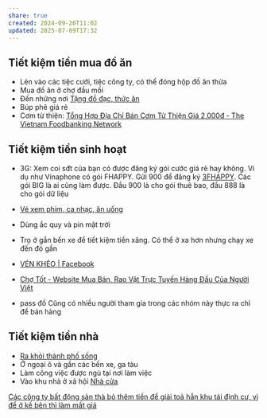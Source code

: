 ```yaml
---
share: true
created: 2024-09-26T11:02
updated: 2025-07-09T17:32
---
```

## Tiết kiệm tiền mua đồ ăn
- Lẻn vào các tiệc cưới, tiệc công ty, có thể đóng hộp đồ ăn thừa 
- Mua đồ ăn ở chợ đầu mối
- Đến những nơi [Tặng đồ đạc, thức ăn](../Qu%C3%A0%20t%E1%BA%B7ng/T%E1%BA%B7ng%20%C4%91%E1%BB%93%20%C4%91%E1%BA%A1c,%20th%E1%BB%A9c%20%C4%83n.md)
- Búp phê giá rẻ
- Cơm từ thiện: [Tổng Hợp Địa Chỉ Bán Cơm Từ Thiện Giá 2,000đ - The Vietnam Foodbanking Network](https://foodbankvietnam.com/tong-hop-dia-chi-ban-com-tu-thien-gia-2000d/)

## Tiết kiệm tiền sinh hoạt
- 3G: Xem coi sđt của bạn có được đăng ký gói cước giá rẻ hay không. Ví dụ như Vinaphone có gói FHAPPY. Gửi 900 để đăng ký [3FHAPPY](https://digishop.vnpt.vn/di-dong/3fhappy/326). Các gói BIG là ai cũng làm được. Đầu 900 là cho gói thuê bao, đầu 888 là cho gói dữ liệu
- [Vé xem phim, ca nhạc, ăn uống](../Qu%C3%A0%20t%E1%BA%B7ng/Phi%E1%BA%BFu%20gi%E1%BA%A3m%20gi%C3%A1%20(voucher)/V%C3%A9%20xem%20phim,%20ca%20nh%E1%BA%A1c,%20%C4%83n%20u%E1%BB%91ng.md)
- Dùng ắc quy và pin mặt trời
- Trọ ở gần bến xe để tiết kiệm tiền xăng. Có thể ở xa hơn nhưng chạy xe đến đó gần

- [VÉN KHÉO \| Facebook](https://www.facebook.com/groups/1658624727884777/?action_source=group_mall_recommendation_affordance)
- [Chợ Tốt - Website Mua Bán, Rao Vặt Trực Tuyến Hàng Đầu Của Người Việt](https://www.chotot.com/)
- pass đồ
Cũng có nhiều người tham gia trong các nhóm này thực ra chỉ để bán hàng

## Tiết kiệm tiền nhà
- [Ra khỏi thành phố sống](../../%F0%9F%93%90D%E1%BB%B1%20%C3%A1n/Gi%C3%BAp%20nhau%20tho%C3%A1t%20n%E1%BB%A3/T%C3%A0i%20li%E1%BB%87u/Ni%E1%BB%81m%20tin/Ra%20kh%E1%BB%8Fi%20th%C3%A0nh%20ph%E1%BB%91%20s%E1%BB%91ng.md)
- Ở ngoại ô và gần các bến xe, ga tàu
- Làm công việc được ngủ tại nơi làm việc
- Vào khu nhà ở xã hội
[Nhà cửa](./Nh%C3%A0%20c%E1%BB%ADa.md)

[Các công ty bất động sản thà bỏ thêm tiền để giải toả hẳn khu tái định cư, vì để ở kế bên thì làm mất giá](../../%E2%9A%A1Hi%E1%BB%83u%20bi%E1%BA%BFt%20s%C3%A2u/T%E1%BB%95%20ch%E1%BB%A9c%20t%C3%A0i%20ch%C3%ADnh/C%C3%A1c%20c%C3%B4ng%20ty%20b%E1%BA%A5t%20%C4%91%E1%BB%99ng%20s%E1%BA%A3n%20th%C3%A0%20b%E1%BB%8F%20th%C3%AAm%20ti%E1%BB%81n%20%C4%91%E1%BB%83%20gi%E1%BA%A3i%20to%E1%BA%A3%20h%E1%BA%B3n%20khu%20t%C3%A1i%20%C4%91%E1%BB%8Bnh%20c%C6%B0,%20v%C3%AC%20%C4%91%E1%BB%83%20%E1%BB%9F%20k%E1%BA%BF%20b%C3%AAn%20th%C3%AC%20l%C3%A0m%20m%E1%BA%A5t%20gi%C3%A1.md)

